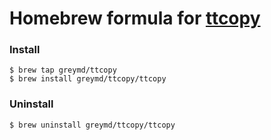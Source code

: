 # Homebrew formula for [ttcopy](https://github.com/greymd/ttcopy)

### Install

```
$ brew tap greymd/ttcopy
$ brew install greymd/ttcopy/ttcopy
```

### Uninstall

```
$ brew uninstall greymd/ttcopy/ttcopy
```
